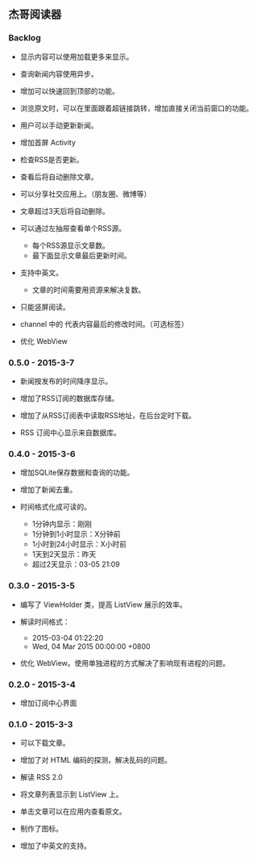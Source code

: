 ﻿## 杰哥阅读器

### Backlog

* 显示内容可以使用加载更多来显示。

* 查询新闻内容使用异步。

* 增加可以快速回到顶部的功能。

* 浏览原文时，可以在里面跟着超链接跳转，增加直接关闭当前窗口的功能。

* 用户可以手动更新新闻。

* 增加首屏 Activity

* 检查RSS是否更新。

* 查看后将自动删除文章。

* 可以分享社交应用上。（朋友圈、微博等）

* 文章超过3天后将自动删除。

* 可以通过左抽屉查看单个RSS源。
  * 每个RSS源显示文章数。
  * 最下面显示文章最后更新时间。

* 支持中英文。
  * 文章的时间需要用资源来解决复数。

* 只能竖屏阅读。

* channel 中的 <lastBuildDate> 代表内容最后的修改时间。（可选标签）

* 优化 WebView

### 0.5.0 - 2015-3-7

* 新闻按发布的时间降序显示。

* 增加了RSS订阅的数据库存储。

* 增加了从RSS订阅表中读取RSS地址，在后台定时下载。

* RSS 订阅中心显示来自数据库。

### 0.4.0 - 2015-3-6

* 增加SQLite保存数据和查询的功能。

* 增加了新闻去重。

* 时间格式化成可读的。
  * 1分钟内显示：刚刚
  * 1分钟到1小时显示：X分钟前
  * 1小时到24小时显示：X小时前
  * 1天到2天显示：昨天
  * 超过2天显示：03-05 21:09

### 0.3.0 - 2015-3-5

* 编写了 ViewHolder 类，提高 ListView 展示的效率。

* 解读时间格式：
  * 2015-03-04 01:22:20
  * Wed, 04 Mar 2015 00:00:00 +0800

* 优化 WebView。使用单独进程的方式解决了影响现有进程的问题。

### 0.2.0 - 2015-3-4

* 增加订阅中心界面

### 0.1.0 - 2015-3-3

* 可以下载文章。

* 增加了对 HTML 编码的探测，解决乱码的问题。

* 解读 RSS 2.0

* 将文章列表显示到 ListView 上。

* 单击文章可以在应用内查看原文。

* 制作了图标。

* 增加了中英文的支持。
